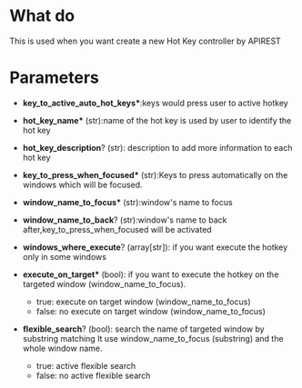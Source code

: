# What do

This is used when you want create a new Hot Key controller by APIREST

# Parameters

- **key_to_active_auto_hot_keys\***:keys would press user to active hotkey
- **hot_key_name\*** (str):name of the hot key is used by user to identify the hot key
- **hot_key_description**? (str): description to add more information to each hot key
- **key_to_press_when_focused\*** (str):Keys to press automatically on the windows which will be focused.
- **window_name_to_focus\*** (str):window's name to focus
- **window_name_to_back**? (str):window's name to back after,key_to_press_when_focused will be activated
- **windows_where_execute**? (array[str]): if you want execute the hotkey only in some windows
- **execute_on_target\*** (bool): if you want to execute the hotkey on the targeted window (window_name_to_focus).

  - true: execute on target window (window_name_to_focus)
  - false: no execute on target window (window_name_to_focus)

- **flexible_search**? (bool): search the name of targeted window by substring matching It use window_name_to_focus (substring) and the whole window name.
  - true: active flexible search
  - false: no active flexible search
